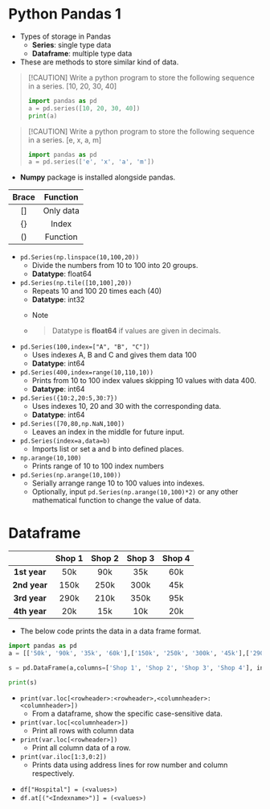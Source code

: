 # Python Pandas 1

- Types of storage in Pandas
  - **Series**: single type data
  - **Dataframe**: multiple type data
- These are methods to store similar kind of data.

> [!CAUTION] Write a python program to store the following sequence in a series. [10, 20, 30, 40]
>
> ```py
> import pandas as pd
> a = pd.series([10, 20, 30, 40]) 
> print(a)
> ```

> [!CAUTION] Write a python program to store the following sequence in a series. [e, x, a, m]
>
> ```python
> import pandas as pd
> a = pd.series(['e', 'x', 'a', 'm'])
> ```

- **Numpy** package is installed alongside pandas.


| Brace | Function |
| :-----: | :---------: |
|  []  | Only data |
|  {}  |   Index   |
|  ()  | Function |

- `pd.Series(np.linspace(10,100,20))`
  - Divide the numbers from 10 to 100 into 20 groups.
  - **Datatype**: float64
- `pd.Series(np.tile([10,100],20))`
  - Repeats 10 and 100 20 times each (40)
  - **Datatype**: int32
  - > [!NOTE]
    >
  - > Datatype is **float64** if values are given in decimals.
    >
- `pd.Series(100,index=["A", "B", "C"])`
  - Uses indexes A, B and C and gives them data 100
  - **Datatype**: int64
- `pd.Series(400,index=range(10,110,10))`
  - Prints from 10 to 100 index values skipping 10 values with data 400.
  - **Datatype**: int64
- `pd.Series({10:2,20:5,30:7})`
  - Uses indexes 10, 20 and 30 with the corresponding data.
  - **Datatype**: int64
- `pd.Series([70,80,np.NaN,100])`
  - Leaves an index in the middle for future input.
- `pd.Series(index=a,data=b)`
  - Imports list or set a and b into defined places.
- `np.arange(10,100)`
  - Prints range of 10 to 100 index numbers
- `pd.Series(np.arange(10,100))`
  - Serially arrange range 10 to 100 values into indexes.
  - Optionally, input `pd.Series(np.arange(10,100)*2)` or any other mathematical function to change the value of data.

# Dataframe


|         | Shop 1 | Shop 2 | Shop 3 | Shop 4 |
| :--------: | :------: | :------: | :------: | :------: |
| **1st year** |  50k  |  90k  |  35k  |  60k  |
| **2nd year** |  150k  |  250k  |  300k  |  45k  |
| **3rd year** |  290k  |  210k  |  350k  |  95k  |
| **4th year** |  20k  |  15k  |  10k  |  20k  |

- The below code prints the data in a data frame format.

```python
import pandas as pd 
a = [['50k', '90k', '35k', '60k'],['150k', '250k', '300k', '45k'],['290k', '210k', '350k', '95k'],[ '20k', '15k', '10k', '20k']]

s = pd.DataFrame(a,columns=['Shop 1', 'Shop 2', 'Shop 3', 'Shop 4'], index=['1st year', '2nd year', '3rd year', '4th year'])

print(s)
```

- `print(var.loc[<rowheader>:<rowheader>,<columnheader>:<columnheader>])`
  - From a dataframe, show the specific case-sensitive data. 
- `print(var.loc[<columnheader>])`
  - Print all rows with column data
- `print(var.loc[<rowheader>])`
  - Print all column data of a row. 
- `print(var.iloc[1:3,0:2])`
  - Prints data using address lines for row number and column respectively. 

<div style="page-break-after: always;"></div>

- `df["Hospital"] = (<values>)`
- `df.at[("<Indexname>")] = (<values>)`